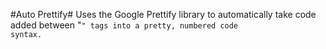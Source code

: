 #Auto Prettify#
Uses the Google Prettify library to automatically take code added between "<code>" tags into a pretty,
numbered code syntax.
